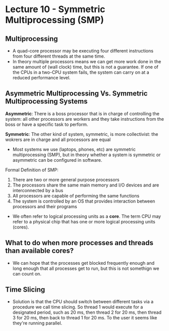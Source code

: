 # Lecture 10 - Symmetric Multiprocessing (SMP)

## Multiprocessing

- A quad-core processor may be executing four different instructions from four different threads at the same time.
- In theory multiple processors means we can get more work done in the same amount of (wall clock) time, but this is not
a guarantee. If one of the CPUs in a two-CPU system fails, the system can carry on at a reduced performance level.

## Asymmetric Multiprocessing Vs. Symmetric Multiprocessing Systems

**Asymmetric**: There is a boss processor that is in charge of controlling the system: all other processors are workers
and they take instructions from the boss or have a specific task to perform.

**Symmetric**: The other kind of system, symmetric, is more collectivist: the wokrers are in charge and all processors are equal

- Most systems we use (laptops, phones, etc) are symmetric multiprocessing (SMP), but in theory whether a system is symmetric or
asymmetric can be configured in software.

Formal Definition of SMP:

1. There are two or more general purpose processors
2. The processors share the same main memory and I/O devices and are interconnected by a bus
3. All processors are capable of performing the same functions
4. The system is controlled by an OS that provides interaction between processors and their programs

- We often refer to logical processing units as a **core**. The term CPU may refer to a physical chip that has one or more
logical processing units (cores).

## What to do when more processes and threads than available cores?

- We can hope that the processes get blocked frequently enough and long enough that all processes get to run, but this is not
somethign we can count on.

## Time Slicing

- Solution is that the CPU should switch between different tasks via a procedure we call time slicing. So thread 1 would execute
for a designated period, such as 20 ms, then thread 2 for 20 ms, then thread 3 for 20 ms, then back to thread 1 for 20 ms. To
the user it seems like they're running parallel.


